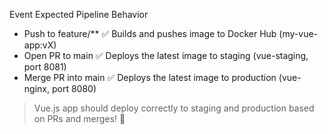 Event	Expected Pipeline Behavior


- Push to feature/**	✅ Builds and pushes image to Docker Hub (my-vue-app:vX)
- Open PR to main	✅ Deploys the latest image to staging (vue-staging, port 8081)
- Merge PR into main	✅ Deploys the latest image to production (vue-nginx, port 8080)

> Vue.js app should deploy correctly to staging and production based on PRs and merges! 🚀